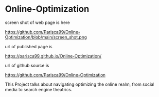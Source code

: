 # Online-Optimization



screen shot of web page is here

https://github.com/Parisca99/Online-Optimization/blob/main/screen_shot.png

url of published page is

https://parisca99.github.io/Online-Optimization/

url of github source is

https://github.com/Parisca99/Online-Optimization

This Project talks about navigating optimizing the online realm, from social media to search engine theatrics. 

